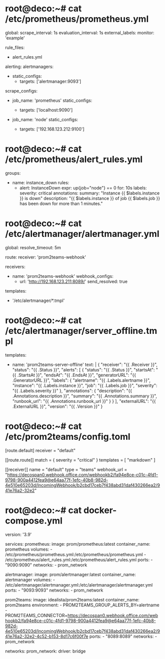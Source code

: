 # root@deco:~# cat /etc/prometheus/prometheus.yml

global:
  scrape_interval:     1s
  evaluation_interval: 1s
  external_labels:
    monitor: 'example'

rule_files:
   - alert_rules.yml

alerting:
  alertmanagers:
  - static_configs:
    - targets: ['alertmanager:9093']

scrape_configs:
  - job_name: 'prometheus'
    static_configs:
      - targets: ['localhost:9090']

  - job_name: 'node'
    static_configs:
      - targets: ['192.168.123.212:9100']

# root@deco:~# cat /etc/prometheus/alert_rules.yml

groups:
  - name: instance_down
    rules:
      - alert: InstanceDown
        expr: up{job="node"} == 0
        for: 10s
        labels:
          severity: critical
        annotations:
          summary: "Instance {{ $labels.instance }} is down"
          description: "{{ $labels.instance }} of job {{ $labels.job }} has been down for more than 1 minutes."

# root@deco:~# cat /etc/alertmanager/alertmanager.yml

global:
  resolve_timeout: 5m

route:
  receiver: 'prom2teams-webhook'

receivers:
- name: 'prom2teams-webhook'
  webhook_configs:
  - url: 'http://192.168.123.211:8089/'
    send_resolved: true

templates:
- '/etc/alertmanager/*.tmpl'

# root@deco:~# cat /etc/alertmanager/server_offline.tmpl

templates:
- name: 'prom2teams-server-offline'
  text: |
    {
      "receiver": "{{ .Receiver }}",
      "status": "{{ .Status }}",
      "alerts": [
        {
          "status": "{{ .Status }}",
          "startsAt": "{{ .StartsAt }}",
          "endsAt": "{{ .EndsAt }}",
          "generatorURL": "{{ .GeneratorURL }}",
          "labels": {
            "alertname": "{{ .Labels.alertname }}",
            "instance": "{{ .Labels.instance }}",
            "job": "{{ .Labels.job }}",
            "severity": "{{ .Labels.severity }}"
          },
          "annotations": {
            "description": "{{ .Annotations.description }}",
            "summary": "{{ .Annotations.summary }}",
            "runbook_url": "{{ .Annotations.runbook_url }}"
          }
        }
      ],
      "externalURL": "{{ .ExternalURL }}",
      "version": "{{ .Version }}"
    }

# root@deco:~# cat /etc/prom2teams/config.toml

[route.default]
  receiver = "default"

[[route.route]]
  match = { severity = "critical" }
  templates = [ "markdown" ]

[[receiver]]
  name = "default"
  type = "teams"
  webhook_url = "https://decospan0.webhook.office.com/webhookb2/fa94e8ce-c01c-4fd1-9798-900a4412fea9@e64aa77f-1efc-40b8-982d-4e510e65203d/IncomingWebhook/b2cbd17ceb7f438abd31daf430266ea2/941e76a2-32e2"

# root@deco:~# cat docker-compose.yml

version: '3.9'

services:
  prometheus:
    image: prom/prometheus:latest
    container_name: prometheus
    volumes:
      - /etc/prometheus/prometheus.yml:/etc/prometheus/prometheus.yml
      - /etc/prometheus/alert_rules.yml:/etc/prometheus/alert_rules.yml
    ports:
      - "9090:9090"
    networks:
      - prom_network

  alertmanager:
    image: prom/alertmanager:latest
    container_name: alertmanager
    volumes:
      - /etc/alertmanager/alertmanager.yml:/etc/alertmanager/alertmanager.yml
    ports:
      - "9093:9093"
    networks:
      - prom_network

  prom2teams:
    image: idealista/prom2teams:latest
    container_name: prom2teams
    environment:
      - PROM2TEAMS_GROUP_ALERTS_BY=alertname
      - PROM2TEAMS_CONNECTOR=https://decospan0.webhook.office.com/webhookb2/fa94e8ce-c01c-4fd1-9798-900a4412fea9@e64aa77f-1efc-40b8-982d-4e510e65203d/IncomingWebhook/b2cbd17ceb7f438abd31daf430266ea2/941e76a2-32e2-4c52-b153-8d17c6f00f7e
    ports:
      - "8089:8089"
    networks:
      - prom_network

networks:
  prom_network:
    driver: bridge



